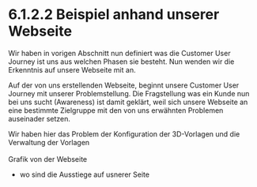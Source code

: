 # 6.1.2.2 Beispiel anhand unserer Webseite

Wir haben in vorigen Abschnitt nun definiert was die Customer User Journey ist uns aus welchen Phasen sie besteht. Nun wenden wir die Erkenntnis auf unsere Webseite mit an.

Auf der von uns erstellenden Webseite, beginnt unsere Customer User Journey mit unserer Problemstellung. Die Fragstellung was ein Kunde nun bei uns sucht (Awareness) ist damit geklärt, weil sich unsere Webseite an eine bestimmte Zielgruppe mit den von uns erwähnten Problemen auseinader setzen.

Wir haben hier das Problem der Konfiguration der 3D-Vorlagen und die Verwaltung der Vorlagen\
\
Grafik von der Webseite



* wo sind die Ausstiege auf usnerer Seite&#x20;
